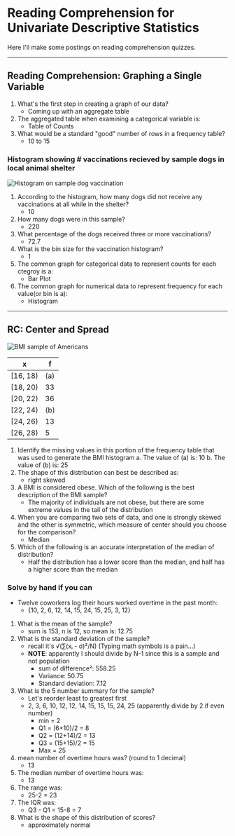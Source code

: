 # Reading Comprehension for Univariate Descriptive Statistics
Here I'll make some postings on reading comprehension quizzes.

---

## Reading Comprehension: Graphing a Single Variable
1. What's the first step in creating a graph of our data?
    - Coming up with an aggregate table
2. The aggregated table when examining a categorical variable is:
    - Table of Counts
3. What would be a standard "good" number of rows in a frequency table?
    - 10 to 15

### Histogram showing # vaccinations recieved by sample dogs in local animal shelter
![Histogram on sample dog vaccination](https://prod-edxapp.edx-cdn.org/assets/courseware/v1/262c8caa26fa4c38e23034988a8e9573/asset-v1:UTAustinX+UT.7.11x+2T2017+type@asset+block/IMAGE_R1-1.jpg "histogram on sample dog vaccination")

1. According to the histogram, how many dogs did not receive any vaccinations at all while in the shelter?
    - 10
2. How many dogs were in this sample?
    - 220
3. What percentage of the dogs received three or more vaccinations?
    - 72.7
4. What is the bin size for the vaccination histogram?
    - 1
5. The common graph for categorical data to represent counts for each ctegroy is a:
    - Bar Plot
6. The common graph for numerical data to represent frequency for each value(or bin is a):
    - Histogram

---

## RC: Center and Spread
![BMI sample of Americans](https://prod-edxapp.edx-cdn.org/assets/courseware/v1/cd0a9aa1dc6a45a4a638f02b7c22d8a2/asset-v1:UTAustinX+UT.7.11x+2T2017+type@asset+block/WEEK_2__Video_5.png "BMI Sample of Americans")

|   x    |  f   | 
|--------|------|
|[16, 18)| (a)  | 
|[18, 20)|  33  |
|[20, 22)|  36  |
|[22, 24)|  (b) |
|[24, 26)|  13  |
|[26, 28)|  5   |

1. Identify the missing values in this portion of the frequency table that was used to generate the BMI histogram
    a. The value of (a) is: 10
    b. The value of (b) is: 25
2. The shape of this distribution can best be described as: 
    - right skewed
3. A BMI is considered obese. Which of the following is the best description of the BMI sample?
    - The majority of individuals are not obese, but there are some extreme values in the tail of the distribution
4. When you are comparing two sets of data, and one is strongly skewed and the other is symmetric, which measure of center should you choose for the comparison?
    - Median
5. Which of the following is an accurate interpretation of the median of distribution?
    - Half the distribution has a lower score than the median, and half has a higher score than the median

### Solve by hand if you can
- Twelve coworkers log their hours worked overtime in the past month:
    - {10, 2, 6, 12, 14, 15, 24, 15, 25, 3, 12}
1. What is the mean of the sample?
    - sum is 153, n is  12, so mean is: 12.75
2. What is the standard deviation of the sample?
    - recall it's  √(∑(xᵢ - σ)²/N) (Typing math symbols is a pain...)
    - **NOTE**: apparently I should divide by N-1 since this is a sample and not population
        - sum of difference²: 558.25
        - Variance: 50.75
        - Standard deviation: 7.12
3. What is the 5 number summary for the sample?
    - Let's reorder least to greatest first
    - 2, 3, 6, 10, 12, 12, 14, 15, 15, 15, 24, 25 (apparently divide by 2 if even number)
        - min = 2
        - Q1 = (6+10)/2 = 8
        - Q2 = (12+14)/2 = 13
        - Q3 = (15+15)/2 = 15
        - Max = 25
4. mean number of overtime hours was? (round to 1 decimal)
    - 13
5. The median number of overtime hours was:
    - 13
6. The range was:
    - 25-2 = 23
7. The IQR was:
    - Q3 - Q1 = 15-8 = 7
8. What is the shape of this distribution of scores?
    - approximately normal